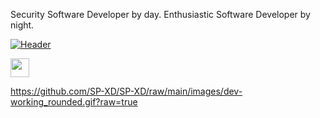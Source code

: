 Security Software Developer by day. Enthusiastic Software Developer by night.


[![Header](https://raw.githubusercontent.com/AnthonyQ98/<OWNER>/<OWNER>/readme_header.png "Header")](https://github.com/SP-XD/SP-XD/raw/main/images/dev-working_rounded.gif)

<img src="https://github.com/SP-XD/SP-XD/raw/main/images/dev-working_rounded.gif" width="30px">


https://github.com/SP-XD/SP-XD/raw/main/images/dev-working_rounded.gif?raw=true
<!--
**AnthonyQ98/AnthonyQ98** is a ✨ _special_ ✨ repository because its `README.md` (this file) appears on your GitHub profile.

Here are some ideas to get you started:

- 🔭 I’m currently working on ...
- 🌱 I’m currently learning ...
- 👯 I’m looking to collaborate on ...
- 🤔 I’m looking for help with ...
- 💬 Ask me about ...
- 📫 How to reach me: ...
- 😄 Pronouns: ...
- ⚡ Fun fact: ...
-->
